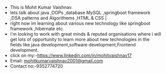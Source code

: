 - This is Mohit Kumar Vaishnav.
- lets talk about java ,OOPs ,database MySQL ,springboot framework ,DSA patterns and Algorithems ,HTML & CSS |
- right now im learning about various new technology like springboot framework ,hibernate etc.
- i'm looking to work with great minds & reputed organisations where i will get lots of opportunity to learn more about new technologies in the fields like java development,software development,Frontend development.
- click on my:-https://www.linkedin.com/in/mohitvaishnav17
- Email: mohitkumarvaishnav2001@gmail.com
- Contact no:-9352774720


<!---
mohitvaishnav17/mohitvaishnav17 is a ✨ special ✨ repository because its `README.md` (this file) appears on your GitHub profile.
You can click the Preview link to take a look at your changes.
--->
